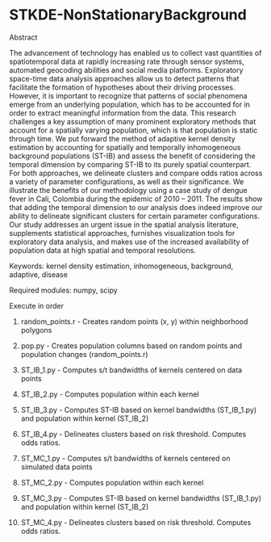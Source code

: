 # STKDE-NonStationaryBackground

Abstract

The advancement of technology has enabled us to collect vast quantities of spatiotemporal data at rapidly increasing rate through sensor systems, automated geocoding abilities and social media platforms. Exploratory space-time data analysis approaches allow us to detect patterns that facilitate the formation of hypotheses about their driving processes. However, it is important to recognize that patterns of social phenomena emerge from an underlying population, which has to be accounted for in order to extract meaningful information from the data. This research challenges a key assumption of many prominent exploratory methods that account for a spatially varying population, which is that population is static through time. We put forward the method of adaptive kernel density estimation by accounting for spatially and temporally inhomogeneous background populations (ST-IB) and assess the benefit of considering the temporal dimension by comparing ST-IB to its purely spatial counterpart. For both approaches, we delineate clusters and compare odds ratios across a variety of parameter configurations, as well as their significance. We illustrate the benefits of our methodology using a case study of dengue fever in Cali, Colombia during the epidemic of 2010 – 2011. The results show that adding the temporal dimension to our analysis does indeed improve our ability to delineate significant clusters for certain parameter configurations. Our study addresses an urgent issue in the spatial analysis literature, supplements statistical approaches, furnishes visualization tools for exploratory data analysis, and makes use of the increased availability of population data at high spatial and temporal resolutions. 

Keywords: kernel density estimation, inhomogeneous, background, adaptive, disease

Required modules: numpy, scipy

Execute in order

1. random_points.r - Creates random points (x, y) within neighborhood polygons 

2. pop.py - Creates population columns based on random points and population changes (random_points.r)

3. ST_IB_1.py - Computes s/t bandwidths of kernels centered on data points

4. ST_IB_2.py - Computes population within each kernel

5. ST_IB_3.py - Computes ST-IB based on kernel bandwidths (ST_IB_1.py) and population within kernel (ST_IB_2)

6. ST_IB_4.py - Delineates clusters based on risk threshold. Computes odds ratios.


7. ST_MC_1.py - Computes s/t bandwidths of kernels centered on simulated data points

8. ST_MC_2.py - Computes population within each kernel

9. ST_MC_3.py - Computes ST-IB based on kernel bandwidths (ST_IB_1.py) and population within kernel (ST_IB_2)

10. ST_MC_4.py - Delineates clusters based on risk threshold. Computes odds ratios.

